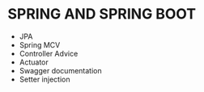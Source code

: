 # SPRING AND SPRING BOOT
- JPA
- Spring MCV
- Controller Advice
- Actuator
- Swagger documentation
- Setter injection